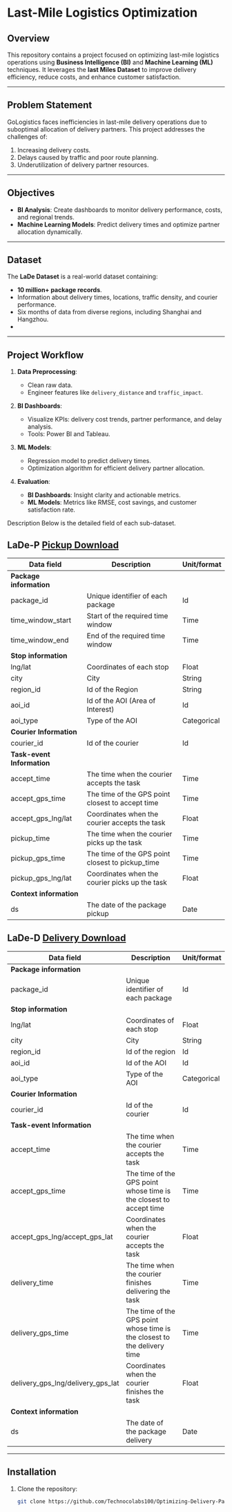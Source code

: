 # Last-Mile Logistics Optimization

## Overview
This repository contains a project focused on optimizing last-mile logistics operations using **Business Intelligence (BI)** and **Machine Learning (ML)** techniques. It leverages the **last Miles Dataset** to improve delivery efficiency, reduce costs, and enhance customer satisfaction.

---

## Problem Statement
GoLogistics faces inefficiencies in last-mile delivery operations due to suboptimal allocation of delivery partners. This project addresses the challenges of:
1. Increasing delivery costs.
2. Delays caused by traffic and poor route planning.
3. Underutilization of delivery partner resources.

---

## Objectives
- **BI Analysis**: Create dashboards to monitor delivery performance, costs, and regional trends.
- **Machine Learning Models**: Predict delivery times and optimize partner allocation dynamically.

---

## Dataset
The **LaDe Dataset** is a real-world dataset containing:
- **10 million+ package records**.
- Information about delivery times, locations, traffic density, and courier performance.
- Six months of data from diverse regions, including Shanghai and Hangzhou.
- 
---

## Project Workflow

1. **Data Preprocessing**:
   - Clean raw data.
   - Engineer features like `delivery_distance` and `traffic_impact`.

2. **BI Dashboards**:
   - Visualize KPIs: delivery cost trends, partner performance, and delay analysis.
   - Tools: Power BI and Tableau.

3. **ML Models**:
   - Regression model to predict delivery times.
   - Optimization algorithm for efficient delivery partner allocation.

4. **Evaluation**:
   - **BI Dashboards**: Insight clarity and actionable metrics.
   - **ML Models**: Metrics like RMSE, cost savings, and customer satisfaction rate.

Description
Below is the detailed field of each sub-dataset.
## LaDe-P [Pickup Download](https://drive.google.com/file/d/1BWZ1Z-Vg0HoKWIuTyrLKzVTuN38fPB3K/view?usp=sharing)
| Data field                 | Description                                  | Unit/format  |
|----------------------------|----------------------------------------------|--------------|
| **Package information**    |                                              |              |
| package_id                 | Unique identifier of each package             | Id           |
| time_window_start          | Start of the required time window             | Time         |
| time_window_end            | End of the required time window               | Time         |
| **Stop information**       |                                              |              |
| lng/lat                    | Coordinates of each stop                      | Float        |
| city                       | City                                         | String       |
| region_id                  | Id of the Region                              | String       |
| aoi_id                     | Id of the AOI (Area of Interest)              | Id           |
| aoi_type                   | Type of the AOI                               | Categorical  |
| **Courier Information**    |                                              |              |
| courier_id                 | Id of the courier                             | Id           |
| **Task-event Information** |                                              |              |
| accept_time                | The time when the courier accepts the task    | Time         |
| accept_gps_time            | The time of the GPS point closest to accept time | Time       |
| accept_gps_lng/lat         | Coordinates when the courier accepts the task | Float        |
| pickup_time                | The time when the courier picks up the task   | Time         |
| pickup_gps_time            | The time of the GPS point closest to pickup_time | Time       |
| pickup_gps_lng/lat         | Coordinates when the courier picks up the task | Float        |
| **Context information**    |                                              |              |
| ds                         | The date of the package pickup                | Date         |


## LaDe-D [Delivery Download](https://drive.google.com/file/d/1rTe8l68zin2e0QX1sn4HMGjx2bz1e1qz/view?usp=sharing)
| Data field            | Description                          | Unit/format   |
|-----------------------|--------------------------------------|---------------|
| **Package information**   |                                      |               |
| package_id            | Unique identifier of each package     | Id            |
| **Stop information**      |                                      |               |
| lng/lat               | Coordinates of each stop              | Float         |
| city                  | City                                 | String        |
| region_id             | Id of the region                      | Id            |
| aoi_id                | Id of the AOI                         | Id            |
| aoi_type              | Type of the AOI                       | Categorical   |
| **Courier Information**   |                                      |               |
| courier_id            | Id of the courier                     | Id            |
| **Task-event Information**|                                      |               |
| accept_time           | The time when the courier accepts the task | Time      |
| accept_gps_time       | The time of the GPS point whose time is the closest to accept time | Time |
| accept_gps_lng/accept_gps_lat | Coordinates when the courier accepts the task | Float |
| delivery_time         | The time when the courier finishes delivering the task | Time |
| delivery_gps_time     | The time of the GPS point whose time is the closest to the delivery time | Time |
| delivery_gps_lng/delivery_gps_lat | Coordinates when the courier finishes the task | Float |
| **Context information**  |                                      |               |
| ds                    | The date of the package delivery      | Date          |

---

## Installation
1. Clone the repository:
   ```bash
   git clone https://github.com/Technocolabs100/Optimizing-Delivery-Partner-Allocation-in-Last-Mile-Logistics.git
